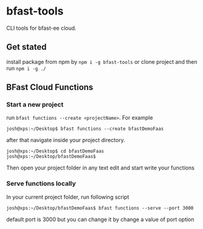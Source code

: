 # bfast-tools
CLI tools for bfast-ee cloud.

## Get stated
install package from npm by `npm i -g bfast-tools` or clone project and then run `npm i -g ./`

## BFast Cloud Functions

### Start a new project

run `bfast functions --create <projectName>`. For example 
```shell script
josh@xps:~/Desktop$ bfast functions --create bfastDemoFaas
```

after that navigate inside your project directory. 
```shell script
josh@xps:~/Desktop$ cd bfastDemoFaas
josh@xps:~/Desktop/bfastDemoFaas$ 
```

Then open your project folder in any text edit and start write your functions


### Serve functions locally

In your current project folder, run following script

```shell script
josh@xps:~/Desktop/bfastDemoFaas$ bfast functions --serve --port 3000
```
default port is 3000 but you can change it by change a value of port option

